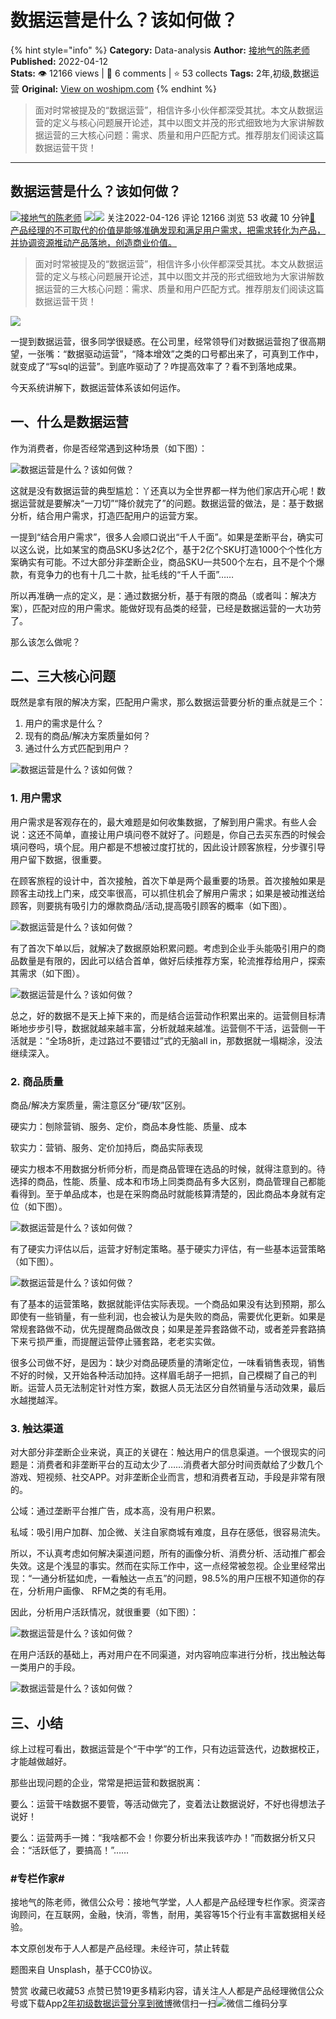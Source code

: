 # 数据运营是什么？该如何做？
{% hint style="info" %}
**Category:** Data-analysis
**Author:** [接地气的陈老师](https://www.woshipm.com/u/773891)
**Published:** 2022-04-12  
**Stats:** 👁️ 12166 views | 💬 6 comments | ⭐ 53 collects
**Tags:** 2年,初级,数据运营
**Original:** [View on woshipm.com](https://www.woshipm.com/data-analysis/5391166.html)
{% endhint %}
> 面对时常被提及的“数据运营”，相信许多小伙伴都深受其扰。本文从数据运营的定义与核心问题展开论述，其中以图文并茂的形式细致地为大家讲解数据运营的三大核心问题：需求、质量和用户匹配方式。推荐朋友们阅读这篇数据运营干货！

---

## 数据运营是什么？该如何做？

[![](https://image.woshipm.com/wp-files/2019/08/0GkAbc8ZooEsibtWEUNO.png!/both/72x72)](https://www.woshipm.com/u/773891)[接地气的陈老师](https://www.woshipm.com/u/773891) ![](https://static.woshipm.com/tag/1121_1@2x.png)![](https://static.woshipm.com/tag/2103_1@2x.png) 关注2022-04-126 评论 12166 浏览 53 收藏 10 分钟[🔗 产品经理的不可取代的价值是能够准确发现和满足用户需求，把需求转化为产品，并协调资源推动产品落地，创造商业价值。](https://ke.qidianla.com/courses/90pm)

> 面对时常被提及的“数据运营”，相信许多小伙伴都深受其扰。本文从数据运营的定义与核心问题展开论述，其中以图文并茂的形式细致地为大家讲解数据运营的三大核心问题：需求、质量和用户匹配方式。推荐朋友们阅读这篇数据运营干货！

![](https://image.yunyingpai.com/wp/2022/04/qKGgbL9LD3ATzR8oHM10.jpg)

一提到数据运营，很多同学很疑惑。在公司里，经常领导们对数据运营抱了很高期望，一张嘴：“数据驱动运营”，“降本增效”之类的口号都出来了，可真到工作中，就变成了“写sql的运营”。到底咋驱动了？咋提高效率了？看不到落地成果。

今天系统讲解下，数据运营体系该如何运作。

## 一、什么是数据运营

作为消费者，你是否经常遇到这种场景（如下图）：

![数据运营是什么？该如何做？](https://image.yunyingpai.com/wp/2022/04/xPm82fn9YTa1oTZgqGTP.png)

这就是没有数据运营的典型尴尬：丫还真以为全世界都一样为他们家店开心呢！数据运营就是要解决“一刀切”“降价就完了”的问题。数据运营的做法，是：基于数据分析，结合用户需求，打造匹配用户的运营方案。

一提到“结合用户需求”，很多人会顺口说出“千人千面”。如果是垄断平台，确实可以这么说，比如某宝的商品SKU多达2亿个，基于2亿个SKU打造1000个个性化方案确实有可能。不过大部分非垄断企业，商品SKU一共500个左右，且不是个个爆款，有竞争力的也有十几二十款，扯毛线的“千人千面”……

所以再准确一点的定义，是：通过数据分析，基于有限的商品（或者叫：解决方案），匹配对应的用户需求。能做好现有品类的经营，已经是数据运营的一大功劳了。

那么该怎么做呢？

## 二、三大核心问题

既然是拿有限的解决方案，匹配用户需求，那么数据运营要分析的重点就是三个：

1.  用户的需求是什么？
2.  现有的商品/解决方案质量如何？
3.  通过什么方式匹配到用户？

![数据运营是什么？该如何做？](https://image.yunyingpai.com/wp/2022/04/9cfBq7Dpnyumj6hkd9b9.png)

### 1\. 用户需求

用户需求是客观存在的，最大难题是如何收集数据，了解到用户需求。有些人会说：这还不简单，直接让用户填问卷不就好了。问题是，你自己去买东西的时候会填问卷吗，填个屁。用户都是不想被过度打扰的，因此设计顾客旅程，分步骤引导用户留下数据，很重要。

在顾客旅程的设计中，首次接触，首次下单是两个最重要的场景。首次接触如果是顾客主动找上门来，成交率很高，可以抓住机会了解用户需求；如果是被动推送给顾客，则要挑有吸引力的爆款商品/活动,提高吸引顾客的概率（如下图）。

![数据运营是什么？该如何做？](https://image.yunyingpai.com/wp/2022/04/wSkiG4h3C5WWX7kmnnIT.png)

有了首次下单以后，就解决了数据原始积累问题。考虑到企业手头能吸引用户的商品数量是有限的，因此可以结合首单，做好后续推荐方案，轮流推荐给用户，探索其需求（如下图）。

![数据运营是什么？该如何做？](https://image.yunyingpai.com/wp/2022/04/szDpSFTM06pLSzBbGMm9.png)

总之，好的数据不是天上掉下来的，而是结合运营动作积累出来的。运营侧目标清晰地步步引导，数据就越来越丰富，分析就越来越准。运营侧不干活，运营侧一干活就是：“全场8折，走过路过不要错过”式的无脑all in，那数据就一塌糊涂，没法继续深入。

### 2\. 商品质量

商品/解决方案质量，需注意区分“硬/软”区别。

硬实力：刨除营销、服务、定价，商品本身性能、质量、成本

软实力：营销、服务、定价加持后，商品实际表现

硬实力根本不用数据分析师分析，而是商品管理在选品的时候，就得注意到的。待选择的商品，性能、质量、成本和市场上同类商品有多大区别，商品管理自己都能看得到。至于单品成本，也是在采购商品时就能核算清楚的，因此商品本身就有定位（如下图）。

![数据运营是什么？该如何做？](https://image.yunyingpai.com/wp/2022/04/wzqxhkS94OW1i9WSp952.png)

有了硬实力评估以后，运营才好制定策略。基于硬实力评估，有一些基本运营策略（如下图）。

![数据运营是什么？该如何做？](https://image.yunyingpai.com/wp/2022/04/jKQramqVvbN4gBTueEqC.png)

有了基本的运营策略，数据就能评估实际表现。一个商品如果没有达到预期，那么即使有一些销量，有一些利润，也会被认为是失败的商品，需要优化更新。如果是常规套路做不动，优先提醒商品做改良；如果是差异套路做不动，或者差异套路搞下来亏损严重，而提醒运营停止骚套路，老老实实做。

很多公司做不好，是因为：缺少对商品硬质量的清晰定位，一味看销售表现，销售不好的时候，又开始各种活动加持。这样眉毛胡子一把抓，自己模糊了自己的判断。运营人员无法制定针对性方案，数据人员无法区分自然销量与活动效果，最后水越搅越浑。

### 3\. 触达渠道

对大部分非垄断企业来说，真正的关键在：触达用户的信息渠道。一个很现实的问题是：消费者和非垄断平台的互动太少了……消费者大部分时间贡献给了少数几个游戏、短视频、社交APP。对非垄断企业而言，想和消费者互动，手段是非常有限的。

公域：通过垄断平台推广告，成本高，没有用户积累。

私域：吸引用户加群、加企微、关注自家商城有难度，且存在感低，很容易流失。

所以，不认真考虑如何解决渠道问题，所有的画像分析、消费分析、活动推广都会失效。这是个浅显的事实。然而在实际工作中，这一点经常被忽视。企业里经常出现：“一通分析猛如虎，一看触达一点五”的问题，98.5%的用户压根不知道你的存在，分析用户画像、 RFM之类的有毛用。

因此，分析用户活跃情况，就很重要（如下图）：

![数据运营是什么？该如何做？](https://image.yunyingpai.com/wp/2022/04/BekSIoKBZscODK6P7g5O.png)

在用户活跃的基础上，再对用户在不同渠道，对内容响应率进行分析，找出触达每一类用户的手段。

![数据运营是什么？该如何做？](https://image.yunyingpai.com/wp/2022/04/N5BoYY0dODabd6LjAyh0.png)

## 三、小结

综上过程可看出，数据运营是个“干中学”的工作，只有边运营迭代，边数据校正，才能越做越好。

那些出现问题的企业，常常是把运营和数据脱离：

要么：运营干啥数据不要管，等活动做完了，变着法让数据说好，不好也得想法子说好！

要么：运营两手一摊：“我啥都不会！你要分析出来我该咋办！”而数据分析又只会：“活跃低了，要搞高！”……

### #专栏作家#

接地气的陈老师，微信公众号：接地气学堂，人人都是产品经理专栏作家。资深咨询顾问，在互联网，金融，快消，零售，耐用，美容等15个行业有丰富数据相关经验。

本文原创发布于人人都是产品经理。未经许可，禁止转载

题图来自 Unsplash，基于CC0协议。

赞赏 收藏已收藏53 点赞已赞19更多精彩内容，请关注人人都是产品经理微信公众号或下载App[2年](https://www.woshipm.com/tag/2%e5%b9%b4)[初级](https://www.woshipm.com/tag/%e5%88%9d%e7%ba%a7)[数据运营](https://www.woshipm.com/tag/%e6%95%b0%e6%8d%ae%e8%bf%90%e8%90%a5)[分享到微博](https://service.weibo.com/share/share.php?appkey=2775287854&title=数据运营是什么？该如何做？&url=https://www.woshipm.com/data-analysis/5391166.html&pic=https://image.yunyingpai.com/wp/2022/04/qKGgbL9LD3ATzR8oHM10.jpg)微信扫一扫![微信二维码](https://api.pwmqr.com/qrcode/create/?url=https://www.woshipm.com/data-analysis/5391166.html)分享
